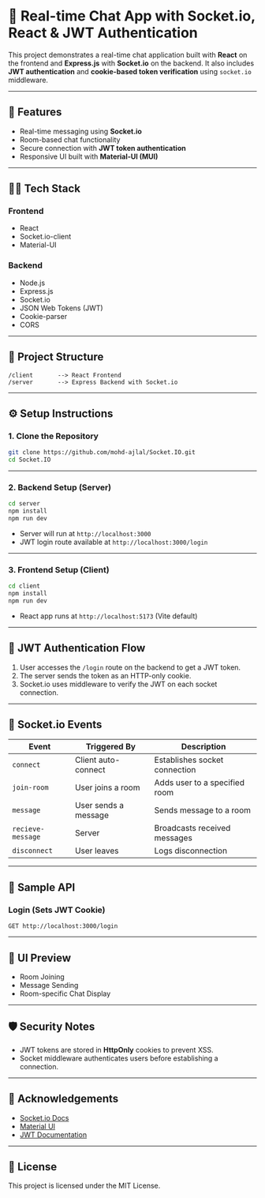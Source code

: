 
# 🔌 Real-time Chat App with Socket.io, React & JWT Authentication

This project demonstrates a real-time chat application built with **React** on the frontend and **Express.js** with **Socket.io** on the backend. It also includes **JWT authentication** and **cookie-based token verification** using `socket.io` middleware.

---

## 🚀 Features

- Real-time messaging using **Socket.io**
- Room-based chat functionality
- Secure connection with **JWT token authentication**
- Responsive UI built with **Material-UI (MUI)**

---

## 🧑‍💻 Tech Stack

### Frontend
- React
- Socket.io-client
- Material-UI

### Backend
- Node.js
- Express.js
- Socket.io
- JSON Web Tokens (JWT)
- Cookie-parser
- CORS

---

## 📁 Project Structure

```
/client       --> React Frontend  
/server       --> Express Backend with Socket.io
```

---

## ⚙️ Setup Instructions

### 1. Clone the Repository

```bash
git clone https://github.com/mohd-ajlal/Socket.IO.git
cd Socket.IO
```

---

### 2. Backend Setup (Server)

```bash
cd server
npm install
npm run dev
```

- Server will run at `http://localhost:3000`
- JWT login route available at `http://localhost:3000/login`

---

### 3. Frontend Setup (Client)

```bash
cd client
npm install
npm run dev
```

- React app runs at `http://localhost:5173` (Vite default)

---

## 🔐 JWT Authentication Flow

1. User accesses the `/login` route on the backend to get a JWT token.
2. The server sends the token as an HTTP-only cookie.
3. Socket.io uses middleware to verify the JWT on each socket connection.

---

## 💬 Socket.io Events

| Event            | Triggered By         | Description                          |
|------------------|----------------------|--------------------------------------|
| `connect`        | Client auto-connect  | Establishes socket connection        |
| `join-room`      | User joins a room    | Adds user to a specified room        |
| `message`        | User sends a message | Sends message to a room              |
| `recieve-message`| Server               | Broadcasts received messages         |
| `disconnect`     | User leaves          | Logs disconnection                   |

---

## 🧪 Sample API

### Login (Sets JWT Cookie)

```http
GET http://localhost:3000/login
```

---

## 📸 UI Preview

- Room Joining  
- Message Sending  
- Room-specific Chat Display

---

## 🛡️ Security Notes

- JWT tokens are stored in **HttpOnly** cookies to prevent XSS.
- Socket middleware authenticates users before establishing a connection.

---

## 🙌 Acknowledgements

- [Socket.io Docs](https://socket.io/docs/)
- [Material UI](https://mui.com/)
- [JWT Documentation](https://jwt.io/)

---

## 📃 License

This project is licensed under the MIT License.
